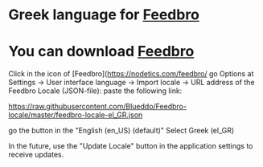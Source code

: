 # Greek language for [Feedbro](https://nodetics.com/feedbro/ "Go to Feedbro Project homepage")

# You can download [Feedbro]([https://nodetics.com/feedbro/](https://addons.mozilla.org/el/firefox/addon/feedbroreader/) "Go to Feedbro Project homepage")

Click in the icon of [Feedbro](https://nodetics.com/feedbro/ go Options at Settings -> User interface language -> Import locale -> URL address of the Feedbro Locale (JSON-file): 
paste the following link:

https://raw.githubusercontent.com/Blueddo/Feedbro-locale/master/feedbro-locale-el_GR.json

go the button in the "English (en_US) (default)"
Select Greek (el_GR)

In the future, use the "Update Locale" button in the application settings to receive updates.
